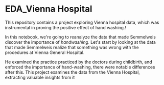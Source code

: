 # EDA_Vienna Hospital
This repository contains a project exploring Vienna hospital data, which was instrumental in proving the positive effect of hand washing.!</p>
<p>  In this notebook, we're going to reanalyze the data that made Semmelweis discover the importance of <em>handwashing</em>. Let's start by looking at the data that made Semmelweis realize that something was wrong with the procedures at Vienna General Hospital.</p>
<p>He examined the practice practiced by the doctors during childbirth, and enforced the importance of hand-washing, there were notable differences after this. This project examines the data from the Vienna Hospital, extracting valuable insights from it</p>
